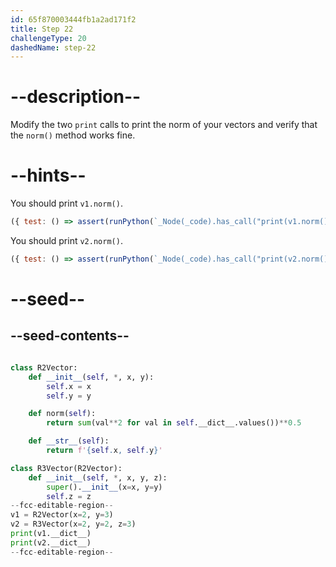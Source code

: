```yaml
---
id: 65f870003444fb1a2ad171f2
title: Step 22
challengeType: 20
dashedName: step-22
---
```


# --description--

Modify the two `print` calls to print the norm of your vectors and verify that the `norm()` method works fine.

# --hints--

You should print `v1.norm()`.

```js
({ test: () => assert(runPython(`_Node(_code).has_call("print(v1.norm())")`)) })
```

You should print `v2.norm()`.

```js
({ test: () => assert(runPython(`_Node(_code).has_call("print(v2.norm())")`)) })
```

# --seed--

## --seed-contents--

```py

class R2Vector:
    def __init__(self, *, x, y):
        self.x = x
        self.y = y

    def norm(self):
        return sum(val**2 for val in self.__dict__.values())**0.5

    def __str__(self):
        return f'{self.x, self.y}'

class R3Vector(R2Vector):
    def __init__(self, *, x, y, z):
        super().__init__(x=x, y=y)
        self.z = z
--fcc-editable-region--
v1 = R2Vector(x=2, y=3)
v2 = R3Vector(x=2, y=2, z=3)
print(v1.__dict__)
print(v2.__dict__)
--fcc-editable-region--
```
